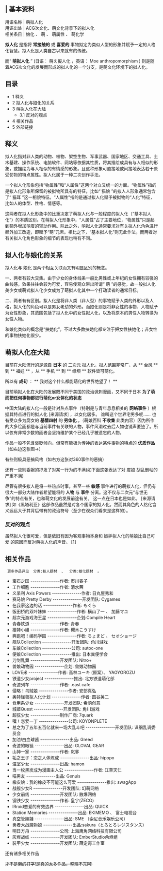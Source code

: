 |  **基本资料**  
---  
用语名称  |  萌拟人化   
用语出处  |  ACG次文化、萌文化背景下的拟人化   
相关条目  |  娘化  、  萌  、  萌属性  、  萌化学   
  
**拟人化** 是指将 **常接触的** 或 **喜爱的** 事物拟定为类似人型的形象并赋予一定的人格化智慧。拟人化是人类自古以来就有的传统。

而“ **萌拟人化** ” (日语：  萌え擬人化  ，英语：  Moe anthropomorphism  )
则是随着ACG次文化的发展而形成的拟人化的一个分支，是萌文化环境下的拟人化。

##  目录

  * 1  释义 
  * 2  拟人化与娘化的关系 
  * 3  萌拟人化在大陆 
    * 3.1  反对的观点 
  * 4  相关作品 
  * 5  外部链接 

##  释义

拟人化指对非人类的动物、植物、架空生物、军事武器、国家地区、交通工具、土木基建、操作系统、电脑软件、网站等依据其性质，将其描绘成具有与人相似的形象，或描绘为与人相似的有情感的形象。且这种形象可直接地或间接地表达若干原受仿物的特点属性。拟人化属于一种二次创作手法。

一个拟人化形象包括“物属性”和“人属性”这两个对立又统一的方面。“物属性”指的是拟人化形象所保留的被拟物所具有的特征，比如“  猫娘
”的拟人人形象通常包含了“  猫耳  ”这一相貌特征。“人属性”指的是通过拟人化赋予被拟物的“人化”特征，比如人的体型、性格、情感等。

这两者在拟人化形象中的比重决定了萌拟人化与一般程度的拟人化（“基本拟人化”）的本质区别。在萌拟人化形象中，“人属性”占了主要地位，“物属性”只是起到额外增加萌度的辅助作用。除此之外，萌拟人化通常要求对有关拟人化角色进行额外加工改造，即赋予“萌”元素。相比之下，“基本拟人化”则无此作法。而两者对有关拟人化角色形象的细节的表现也稍有不同。

##  拟人化与娘化的关系

拟人化与  娘化  是两个相互关联而又有明显区别的概念。

一、两者有较大交集。由于少女的身体线条一般比男性或上年纪的女性拥有较强的曲线感，效果往往会较为可爱，容易使观众带出所谓“  萌
”的感觉，故一般拟人化美少女或萌式拟人化少女成为了萌拟人化其中一个打动读者的通常目标。

二、两者有有区别。拟人化是将非人类（非人型）的事物赋予人类的外形以及人格，拟人化的角色可以是男女老幼的外形。而娘化则是将非女性的事物、人物赋予为女性形象，其范围包括了拟人化中的女性拟人化，以及将原本的男性人物转换为女性人物。

和娘化类似的概念是“扶她化”，不过大多数扶她化都专注于把女性扶她化；非女性的事物扶她化很少。

##  萌拟人化在大陆

目前在大陆流行的是源自 **日本** 的  二次元  拟人化，拟人范围非常广，从 ** 台风  ** 到 ** 福娃  ** ，从 ** 手机  ** 到
** 绿坝  ** 软件皆可萌化。

所以有 **成句** ： ** 我对这个什么都能萌化的世界绝望了！  **

目前萌拟人化在大陆的发展既不同于美国的政治讽刺漫画，又不同于日本 **为了萌而把任何事物都进行萌化or女体化的状态**

中国大陆的拟人化一般是针对热点事件（特别是与青年息息相关的 **网络事件** ）根据其特点进行的拟人化  [来源请求]  ，以女化居多。
谁叫这个世界宅男多呢……  也有受众多为腐女的 **基情四射** 的 **男体化** 。（萌娘百科 **不收集**
此类内容）因为所作的大多绘画都是与当前事件有关联的人物，事件风潮过去后人物也销声匿迹了。所以仅有非常少数的画者会坚持维护某个已经几乎被遗忘的人物。

作品一般不包含褒贬倾向，但常有能极为传神的表达某件事物的特点的 **优质作品** （如右边这张图→）

有些则极具恶搞风格（如右方这张对360事件的恶搞）

还有一些则委婉的抒发了对某一行为的不满(如下面这张表达了对  度娘  胡乱删帖的严重不满)

尽管有很多拟人是将一些热点时事，甚至一些 **敏感** 事件进行的萌拟人化，但仍有很大一部分大陆作者希望能将的 **人物** 与 **事件**
分离。这不仅与二次元“与世无争”的特点有关，也和萌文化的发展前途有关。  这一点在日本也是如此。  [来源请求]
如《黑塔利亚》这部作品虽然是对各个国家的拟人化，然而其角色的人格化含义远远大于其背后带有的政治符号（至少在观众们看来是这样的）。

###  反对的观点

虽然拟人化很可爱，但是依旧有因为客观事物本身和  嫉妒拟人化的萌娘比自己可爱  的原因而反对萌拟人化的声音。  [1]

##  相关作品

     更多作品详见  分类:拟人题材  、  分类:娘化题材  。 

  * 宝石之国  \---------------作者:  市川春子 
  * 工作细胞  \---------------作者:  清水茜 
  * 义呆利 Axis Powers  \---------------作者:  日丸屋秀和 
  * 赛马娘 Pretty Derby  \---------------开发团队:  Cygames 
  * 在我家这边的话  \---------------作者:  もぐら 
  * 饭田桥的双叶妹妹  \---------------作者:  横山了一  、  加藤マユ 
  * 超次元游戏海王星  \---------------企划:Compile Heart 
  * 青春铁道  \---------------作者:  青春 
  * 推特小姐  \---------------作者:  槻木こうすけ 
  * 奔跑吧！编码学园  \---------------作者:  ちょまど  、  セオショージ 
  * 舰队Collection  \---------------开发团队:  角川游戏 
  * 车娘Collection  \---------------公司:  autoc-one 
  * 便娘Collection  \---------------推出:  日本粪便学会 
  * 刀剑乱舞  \---------------开发团队:  Nitro+ 
  * 兽娘动物园  \---------------企划:  兽娘动物园 
  * LOVE米  \---------------作者:  高林ユーキ  (原案）、  YAOYOROZU 
  * 铁道少女project  \---------------推出:  北方铁道萌化部 
  * 奇迹列车  \---------------作者:  .east cafe 
  * 侵略！乌贼娘  \---------------作者:  安部真弘 
  * 奥特怪兽拟人化计划  \---------------作者:  圆谷英二 
  * 食用系少女  \---------------开发团队:  希萌创意 
  * 城姬Quest  \---------------开发团队:  角川游戏 
  * 超弦少女  \---------------制作厂商:  7quark 
  * 嘿！恋爱一丁  \---------------公司:  KOYONPLETE 
  * 总之为了五年五百亿就来一场大乱斗吧  \---------------开发团队:  课纲乱调委员会 
  * 加油!白血球酱  \---------------出品:  Greed 
  * 奇迹的眼镜  \---------------出品:  GLOVAL GEAR 
  * 山神一家  \---------------作者:  岚爹 
  * 垢之王子：恋之人体炼成  \---------------出品:  hipopo 
  * 温室少女  \---------------出品:  hamon 
  * 当一枚黑炭成为漫画主人公  \---------------作者:  江草天仁 
  * 喵男友  \---------------出品:  Genuis 
  * 橡皮娘：我的橡皮不可能这么可爱  \---------------推出:  swagApp 
  * 战舰少女R  \---------------开发团队:  幻萌网络 
  * 少女前线  \---------------开发团队:  散爆网络 
  * 钢铁少女  \---------------作者:  皇宇(ZECO) 
  * IRroid恋爱的有效边界  \---------------出品:  QUICK 
  * Station Memories  \---------------出品:  EKIMEMO  、  富士电视台 
  * 真空管娃娃  \---------------出品:  SME  （索尼音乐娱乐公司） 
  * 勇者大战魔物娘  \---------------出品:sakura（とろとろレジスタンス） 
  * 明日方舟  \---------------公司:  上海鹰角网络科技有限公司 
  * 灰烬战线  \---------------开发团队:  EmberStudio余烬组 
  * 装甲少女  \---------------开发团队:  薛定谔工作室 

还有诸多相关作品

~~才不是懒的打字!是真的太多作品，整理不完阿!~~

  
